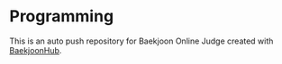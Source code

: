 # Programming
This is an auto push repository for Baekjoon Online Judge created with [BaekjoonHub](https://github.com/BaekjoonHub/BaekjoonHub).
